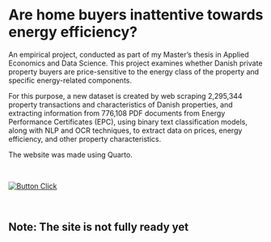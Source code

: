 # Are home buyers inattentive towards energy efficiency?

An empirical project, conducted as part of my Master’s thesis in Applied Economics and Data Science. 
This project examines whether Danish private property buyers are price-sensitive to the energy class of the property and specific energy-related components.

For this purpose, a new dataset is created by web scraping 2,295,344 property transactions and characteristics of Danish properties, and extracting information from 776,108 PDF documents from Energy Performance Certificates (EPC), using binary text classification models, along with NLP and OCR techniques, to extract data on prices, energy efficiency, and other property characteristics.

The website was made using Quarto. 

<br>

[![Button Click]][Link] 

<br>


## Note: The site is not fully ready yet 




<!---------------------------------------------------------------------------->

[Button Click]: https://img.shields.io/badge/Click_Me!-37a779?style=for-the-badge
[Link]: https://valdikaldi.github.io/Quarto_Book_EPC_housingPrices/

